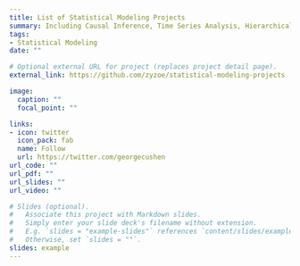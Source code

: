 ```yaml
---
title: List of Statistical Modeling Projects
summary: Including Causal Inference, Time Series Analysis, Hierarchical Modeling & Regression
tags:
- Statistical Modeling
date: ""

# Optional external URL for project (replaces project detail page).
external_link: https://github.com/zyzoe/statistical-modeling-projects

image:
  caption: ""
  focal_point: ""

links:
- icon: twitter
  icon_pack: fab
  name: Follow
  url: https://twitter.com/georgecushen
url_code: ""
url_pdf: ""
url_slides: ""
url_video: ""

# Slides (optional).
#   Associate this project with Markdown slides.
#   Simply enter your slide deck's filename without extension.
#   E.g. `slides = "example-slides"` references `content/slides/example-slides.md`.
#   Otherwise, set `slides = ""`.
slides: example
---
```


